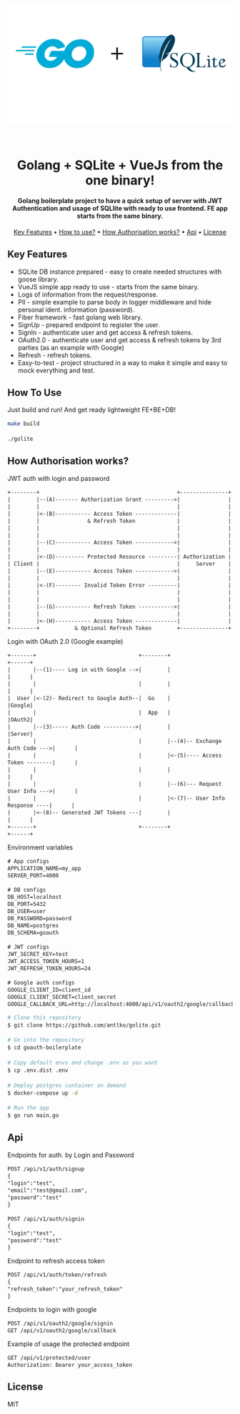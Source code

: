 ![Example](docs/img.png)
<h1 align="center">
    <br>
    Golang + SQLite + VueJs from the one binary!
    <br>
</h1>

<h4 align="center">Golang boilerplate project to have a quick setup of server with JWT Authentication and usage of
    SQLlite with ready to use frontend. FE app starts from the same binary.</h4>

<p align="center">
    <a href="#key-features">Key Features</a> •
    <a href="#how-to-use">How to use?</a> •
    <a href="#how-to-auth">How Authorisation works?</a> •
    <a href="#api">Api</a> •
    <a href="#license">License</a>
</p>

## Key Features

* SQLite DB instance prepared - easy to create needed structures with goose library.
* VueJS simple app ready to use - starts from the same binary.
* Logs of information from the request/response.
* PII - simple example to parse body in logger middleware and hide personal ident. information (password).
* Fiber framework - fast golang web library.
* SignUp - prepared endpoint to register the user.
* SignIn - authenticate user and get access & refresh tokens.
* OAuth2.0 - authenticate user and get access & refresh tokens by 3rd parties (as an example with Google)
* Refresh - refresh tokens.
* Easy-to-test - project structured in a way to make it simple and easy to mock everything and test.

## How To Use

Just build and run! And get ready lightweight FE+BE+DB!

```sh
make build

./golite
```

## How Authorisation works?

JWT auth with login and password
```
+--------+                                           +---------------+
|        |--(A)------- Authorization Grant --------->|               |
|        |                                           |               |
|        |<-(B)----------- Access Token -------------|               |
|        |               & Refresh Token             |               |
|        |                                           |               |
|        |                                           |               |
|        |--(C)----------- Access Token ------------>|               |
|        |                                           |               |
|        |<-(D)--------- Protected Resource ---------| Authorization |
| Client |                                           |     Server    |
|        |--(E)----------- Access Token ------------>|               |
|        |                                           |               |
|        |<-(F)-------- Invalid Token Error ---------|               |
|        |                                           |               |
|        |                                           |               |
|        |--(G)----------- Refresh Token ----------->|               |
|        |                                           |               |
|        |<-(H)----------- Access Token -------------|               |
+--------+           & Optional Refresh Token        +---------------+
```

Login with OAuth 2.0 (Google example)
```
+-------+                                +--------+                               +------+
|       |--(1)---- Log in with Google -->|        |                               |      |
|       |                                |        |                               |      |
|  User |<-(2)- Redirect to Google Auth--|  Go    |                               |Google|
|       |                                |  App   |                               |OAuth2|
|       |--(3)----- Auth Code ---------->|        |                               |Server|
|       |                                |        |--(4)-- Exchange Auth Code --->|      |
|       |                                |        |<-(5)---- Access Token --------|      |
|       |                                |        |                               |      |
|       |                                |        |--(6)--- Request User Info --->|      |
|       |                                |        |<-(7)-- User Info Response ----|      |
|       |<-(8)-- Generated JWT Tokens ---|        |                               |      |
+-------+                                +--------+                               +------+
```

Environment variables
```
# App configs
APPLICATION_NAME=my_app
SERVER_PORT=4000

# DB configs
DB_HOST=localhost
DB_PORT=5432
DB_USER=user
DB_PASSWORD=password
DB_NAME=postgres
DB_SCHEMA=goauth

# JWT configs
JWT_SECRET_KEY=test
JWT_ACCESS_TOKEN_HOURS=1
JWT_REFRESH_TOKEN_HOURS=24

# Google auth configs
GOOGLE_CLIENT_ID=client_id
GOOGLE_CLIENT_SECRET=client_secret
GOOGLE_CALLBACK_URL=http://localhost:4000/api/v1/oauth2/google/callback
```

```bash
# Clone this repository
$ git clone https://github.com/antlko/golite.git

# Go into the repository
$ cd goauth-boilerplate

# Copy default envs and change .env as you want
$ cp .env.dist .env

# Deploy postgres container on demand
$ docker-compose up -d

# Run the app
$ go run main.go
```

## Api

Endpoints for auth. by Login and Password
```http
POST /api/v1/auth/signup
{
"login":"test",
"email":"test@gmail.com",
"password":"test"
}

POST /api/v1/auth/signin
{
"login":"test",
"password":"test"
}
```

Endpoint to refresh access token
```http
POST /api/v1/auth/token/refresh
{
"refresh_token":"your_refresh_token"
}
```

Endpoints to login with google
```http
POST /api/v1/oauth2/google/signin
GET /api/v1/oauth2/google/callback
```

Example of usage the protected endpoint
```http
GET /api/v1/protected/user
Authorization: Bearer your_access_token
```

## License

MIT